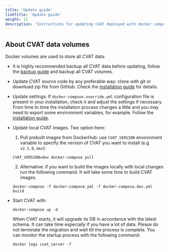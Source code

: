 ```yaml
---
title: 'Update guide'
linkTitle: 'Update guide'
weight: 11
description: 'Instructions for updating CVAT deployed with docker compose'
---
```


<!--lint disable heading-style-->

## About CVAT data volumes

Docker volumes are used to store all CVAT data:

- It is highly recommended backup all CVAT data before updating, follow the
  [backup guide](/docs/administration/advanced/backup_guide/) and backup all CVAT volumes.

- Update CVAT source code by any preferable way: clone with git or download zip file from GitHub.
  Check the [installation guide](/docs/administration/basics/installation/) for details.

- Update settings:
  If `docker-compose.override.yml` configuration file is present in your installation, check it and adjust the settings if necessary.
  From time to time the installation process changes a little and you may need to export some environment variables, for example.
  Follow the [installation guide](/docs/administration/basics/installation/).

- Update local CVAT images. Two option here:
  1. Pull prebuilt images from DockerHub: use `CVAT_VERSION` environment variable
     to specify the version of CVAT you want to install (e.g `v2.1.0`, `dev`):
    ```shell
    CVAT_VERSION=dev docker-compose pull
    ```

  2. Alternative: if you want to build the images locally with local changes
    run the following command. It will take some time to build CVAT images.

    ```shell
    docker-compose -f docker-compose.yml -f docker-compose.dev.yml build
    ```

- Start CVAT with:
  ```shell
  docker-compose up -d
  ```
  When CVAT starts, it will upgrade its DB in accordance with the latest schema.
  It can take time especially if you have a lot of data.
  Please do not terminate the migration and wait till the process is complete.
  You can monitor the startup process with the following command:
  ```shell
  docker logs cvat_server -f
  ```
